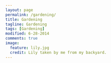 ```yaml
---
layout: page
permalink: /gardening/
title: Gardening
tagline: Gardening
tags: [Gardening]
modified: 6-28-2014
comments: true
image:
  feature: lily.jpg
  credit: Lily taken by me from my backyard.
---
```


